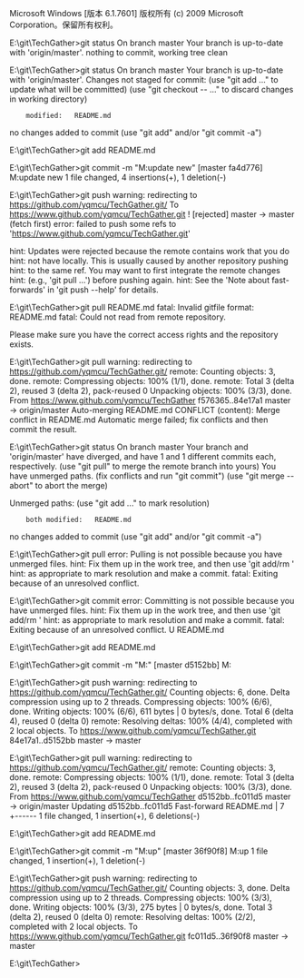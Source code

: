 Microsoft Windows [版本 6.1.7601]
版权所有 (c) 2009 Microsoft Corporation。保留所有权利。

E:\git\TechGather>git status
On branch master
Your branch is up-to-date with 'origin/master'.
nothing to commit, working tree clean

E:\git\TechGather>git status
On branch master
Your branch is up-to-date with 'origin/master'.
Changes not staged for commit:
  (use "git add <file>..." to update what will be committed)
  (use "git checkout -- <file>..." to discard changes in working directory)

        modified:   README.md

no changes added to commit (use "git add" and/or "git commit -a")

E:\git\TechGather>git add README.md

E:\git\TechGather>git commit -m "M:update new"
[master fa4d776] M:update new
 1 file changed, 4 insertions(+), 1 deletion(-)

E:\git\TechGather>git push
warning: redirecting to https://github.com/yqmcu/TechGather.git/
To https://www.github.com/yqmcu/TechGather.git
 ! [rejected]        master -> master (fetch first)
error: failed to push some refs to 'https://www.github.com/yqmcu/TechGather.git'

hint: Updates were rejected because the remote contains work that you do
hint: not have locally. This is usually caused by another repository pushing
hint: to the same ref. You may want to first integrate the remote changes
hint: (e.g., 'git pull ...') before pushing again.
hint: See the 'Note about fast-forwards' in 'git push --help' for details.

E:\git\TechGather>git pull README.md
fatal: Invalid gitfile format: README.md
fatal: Could not read from remote repository.

Please make sure you have the correct access rights
and the repository exists.

E:\git\TechGather>git pull
warning: redirecting to https://github.com/yqmcu/TechGather.git/
remote: Counting objects: 3, done.
remote: Compressing objects: 100% (1/1), done.
remote: Total 3 (delta 2), reused 3 (delta 2), pack-reused 0
Unpacking objects: 100% (3/3), done.
From https://www.github.com/yqmcu/TechGather
   f576365..84e17a1  master     -> origin/master
Auto-merging README.md
CONFLICT (content): Merge conflict in README.md
Automatic merge failed; fix conflicts and then commit the result.

E:\git\TechGather>git status
On branch master
Your branch and 'origin/master' have diverged,
and have 1 and 1 different commits each, respectively.
  (use "git pull" to merge the remote branch into yours)
You have unmerged paths.
  (fix conflicts and run "git commit")
  (use "git merge --abort" to abort the merge)

Unmerged paths:
  (use "git add <file>..." to mark resolution)

        both modified:   README.md

no changes added to commit (use "git add" and/or "git commit -a")

E:\git\TechGather>git pull
error: Pulling is not possible because you have unmerged files.
hint: Fix them up in the work tree, and then use 'git add/rm <file>'
hint: as appropriate to mark resolution and make a commit.
fatal: Exiting because of an unresolved conflict.

E:\git\TechGather>git commit
error: Committing is not possible because you have unmerged files.
hint: Fix them up in the work tree, and then use 'git add/rm <file>'
hint: as appropriate to mark resolution and make a commit.
fatal: Exiting because of an unresolved conflict.
U       README.md

E:\git\TechGather>git add README.md

E:\git\TechGather>git commit -m "M:"
[master d5152bb] M:

E:\git\TechGather>git push
warning: redirecting to https://github.com/yqmcu/TechGather.git/
Counting objects: 6, done.
Delta compression using up to 2 threads.
Compressing objects: 100% (6/6), done.
Writing objects: 100% (6/6), 611 bytes | 0 bytes/s, done.
Total 6 (delta 4), reused 0 (delta 0)
remote: Resolving deltas: 100% (4/4), completed with 2 local objects.
To https://www.github.com/yqmcu/TechGather.git
   84e17a1..d5152bb  master -> master

E:\git\TechGather>git pull
warning: redirecting to https://github.com/yqmcu/TechGather.git/
remote: Counting objects: 3, done.
remote: Compressing objects: 100% (1/1), done.
remote: Total 3 (delta 2), reused 3 (delta 2), pack-reused 0
Unpacking objects: 100% (3/3), done.
From https://www.github.com/yqmcu/TechGather
   d5152bb..fc011d5  master     -> origin/master
Updating d5152bb..fc011d5
Fast-forward
 README.md | 7 +------
 1 file changed, 1 insertion(+), 6 deletions(-)

E:\git\TechGather>git add README.md

E:\git\TechGather>git commit -m "M:up"
[master 36f90f8] M:up
 1 file changed, 1 insertion(+), 1 deletion(-)

E:\git\TechGather>git push
warning: redirecting to https://github.com/yqmcu/TechGather.git/
Counting objects: 3, done.
Delta compression using up to 2 threads.
Compressing objects: 100% (3/3), done.
Writing objects: 100% (3/3), 275 bytes | 0 bytes/s, done.
Total 3 (delta 2), reused 0 (delta 0)
remote: Resolving deltas: 100% (2/2), completed with 2 local objects.
To https://www.github.com/yqmcu/TechGather.git
   fc011d5..36f90f8  master -> master

E:\git\TechGather>